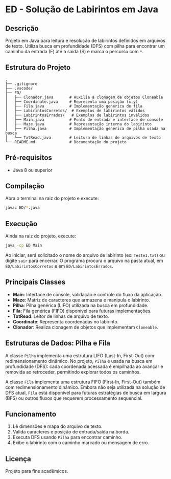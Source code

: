 # ED - Solução de Labirintos em Java

## Descrição
Projeto em Java para leitura e resolução de labirintos definidos em arquivos de texto. Utiliza busca em profundidade (DFS) com pilha para encontrar um caminho da entrada (E) até a saída (S) e marca o percurso com `*`.

## Estrutura do Projeto

```
.
├── .gitignore
├── .vscode/
├── ED/
│   ├── Clonador.java       # Auxilia a clonagem de objetos Cloneable
│   ├── Coordinate.java     # Representa uma posição (x,y)
│   ├── Fila.java           # Implementação genérica de fila
│   ├── LabirintosCorretos/  # Exemplos de labirintos válidos
│   ├── LabirintosErrados/   # Exemplos de labirintos inválidos
│   ├── Main.java           # Ponto de entrada e interface de console
│   ├── Maze.java           # Representação interna do labirinto
│   ├── Pilha.java          # Implementação genérica de pilha usada na busca
│   └── TxtRead.java        # Leitura de linhas de arquivos de texto
└── README.md               # Documentação do projeto
```

## Pré-requisitos
- Java 8 ou superior

## Compilação
Abra o terminal na raiz do projeto e execute:
```bash
javac ED/*.java
```

## Execução
Ainda na raiz do projeto, execute:
```bash
java -cp ED Main
```
Ao iniciar, será solicitado o nome do arquivo de labirinto (ex: `Teste1.txt`) ou digite `sair` para encerrar. O programa procura o arquivo na pasta atual, em `ED/LabirintosCorretos` e em `ED/LabirintosErrados`.

## Principais Classes
- **Main**: Interface de console, validação e controle do fluxo da aplicação.
- **Maze**: Matriz de caracteres que armazena e manipula o labirinto.
- **Pilha**: Pilha genérica (LIFO) utilizada na busca em profundidade.
- **Fila**: Fila genérica (FIFO) disponível para futuras implementações.
- **TxtRead**: Leitor de linhas de arquivo de texto.
- **Coordinate**: Representa coordenadas no labirinto.
- **Clonador**: Realiza clonagem de objetos que implementam `Cloneable`.

## Estruturas de Dados: Pilha e Fila

A classe `Pilha` implementa uma estrutura LIFO (Last-In, First-Out) com redimensionamento dinâmico. No projeto, `Pilha` é usada na busca em profundidade (DFS): cada coordenada acessada é empilhada ao avançar e removida ao retroceder, permitindo explorar todos os caminhos.

A classe `Fila` implementa uma estrutura FIFO (First-In, First-Out) também com redimensionamento dinâmico. Embora não seja utilizada na solução de DFS atual, `Fila` está disponível para futuras estratégias de busca em largura (BFS) ou outros fluxos que requerem processamento sequencial.

## Funcionamento
1. Lê dimensões e mapa do arquivo de texto.
2. Valida caracteres e posição de entrada/saída na borda.
3. Executa DFS usando `Pilha` para encontrar caminho.
4. Exibe o labirinto com o caminho marcado ou mensagem de erro.

## Licença
Projeto para fins acadêmicos.
